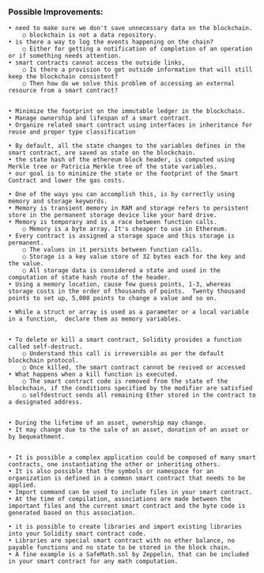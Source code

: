 ### Possible Improvements:

	• need to make sure we don't save unnecessary data on the blockchain. 
		○ blockchain is not a data repository. 
	• is there a way to log the events happening on the chain? 
		○ Either for getting a notification of completion of an operation or if something needs attention. 
	• smart contracts cannot access the outside links, 
		○ Is there a provision to get outside information that will still keep the blockchain consistent? 
		○ Then how do we solve this problem of accessing an external resource from a smart contract? 


	• Minimize the footprint on the immutable ledger in the blockchain. 
	• Manage ownership and lifespan of a smart contract. 
	• Organize related smart contract using interfaces in inheritance for reuse and proper type classification

	• By default, all the state changes to the variables defines in the smart contract, are saved as state on the blockchain. 
	• the state hash of the ethereum block header, is computed using Merkle tree or Patricia Merkle tree of the state variables. 
	• our goal is to minimize the state or the footprint of the Smart Contract and lower the gas costs.

	• One of the ways you can accomplish this, is by correctly using memory and storage keywords. 
	• Memory is transient memory in RAM and storage refers to persistent store in the permanent storage device like your hard drive. 
	• Memory is temporary and is a race between function calls. 
		○ Memory is a byte array. It's cheaper to use in Ethereum. 
	• Every contract is assigned a storage space and this storage is permanent. 
		○ The values in it persists between function calls. 
		○ Storage is a key value store of 32 bytes each for the key and the value. 
		○ All storage data is considered a state and used in the computation of state hash route of the header. 
	• Using a memory location, cause few guess points, 1-3, whereas storage costs in the order of thousands of points.  Twenty thousand points to set up, 5,000 points to change a value and so on.

	• While a struct or array is used as a parameter or a local variable in a function,  declare them as memory variables.


	• To delete or kill a smart contract, Solidity provides a function called self-destruct. 
		○ Understand this call is irreversible as per the default blockchain protocol. 
		○ Once killed, the smart contract cannot be revived or accessed
	• What happens when a kill function is executed. 
		○ The smart contract code is removed from the state of the blockchain, if the conditions specified by the modifier are satisfied
		○ selfdestruct sends all remaining Ether stored in the contract to a designated address.
		

	• During the lifetime of an asset, ownership may change. 
	• It may change due to the sale of an asset, donation of an asset or by bequeathment. 
	

	• It is possible a complex application could be composed of many smart contracts, one instantiating the other or inheriting others. 
	• It is also possible that the symbols or namespace for an organization is defined in a common smart contract that needs to be applied. 
	• Import command can be used to include files in your smart contract. 
	• At the time of compilation, associations are made between the important files and the current smart contract and the byte code is generated based on this association. 
	
	• it is possible to create libraries and import existing libraries into your Solidity smart contract code. 
	• Libraries are special smart contract with no ether balance, no payable functions and no state to be stored in the block chain. 
	• A fine example is a SafeMath.sol by Zeppelin, that can be included in your smart contract for any math computation.


